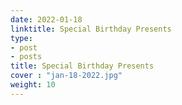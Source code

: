 ```yaml
---
date: 2022-01-18
linktitle: Special Birthday Presents
type:
- post
- posts
title: Special Birthday Presents
cover : "jan-18-2022.jpg"
weight: 10
---
```

